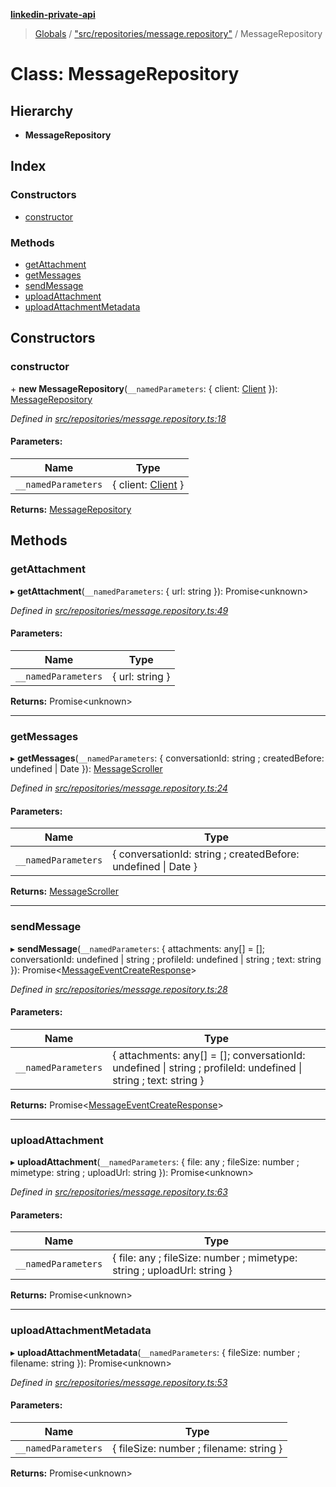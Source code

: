 **[linkedin-private-api](../README.md)**

> [Globals](../globals.md) / ["src/repositories/message.repository"](../modules/_src_repositories_message_repository_.md) / MessageRepository

# Class: MessageRepository

## Hierarchy

* **MessageRepository**

## Index

### Constructors

* [constructor](_src_repositories_message_repository_.messagerepository.md#constructor)

### Methods

* [getAttachment](_src_repositories_message_repository_.messagerepository.md#getattachment)
* [getMessages](_src_repositories_message_repository_.messagerepository.md#getmessages)
* [sendMessage](_src_repositories_message_repository_.messagerepository.md#sendmessage)
* [uploadAttachment](_src_repositories_message_repository_.messagerepository.md#uploadattachment)
* [uploadAttachmentMetadata](_src_repositories_message_repository_.messagerepository.md#uploadattachmentmetadata)

## Constructors

### constructor

\+ **new MessageRepository**(`__namedParameters`: { client: [Client](_src_core_client_.client.md)  }): [MessageRepository](_src_repositories_message_repository_.messagerepository.md)

*Defined in [src/repositories/message.repository.ts:18](https://github.com/cosiall/linkedin-private-api/blob/e4e3ce2/src/repositories/message.repository.ts#L18)*

#### Parameters:

Name | Type |
------ | ------ |
`__namedParameters` | { client: [Client](_src_core_client_.client.md)  } |

**Returns:** [MessageRepository](_src_repositories_message_repository_.messagerepository.md)

## Methods

### getAttachment

▸ **getAttachment**(`__namedParameters`: { url: string  }): Promise<unknown\>

*Defined in [src/repositories/message.repository.ts:49](https://github.com/cosiall/linkedin-private-api/blob/e4e3ce2/src/repositories/message.repository.ts#L49)*

#### Parameters:

Name | Type |
------ | ------ |
`__namedParameters` | { url: string  } |

**Returns:** Promise<unknown\>

___

### getMessages

▸ **getMessages**(`__namedParameters`: { conversationId: string ; createdBefore: undefined \| Date  }): [MessageScroller](_src_scrollers_message_scroller_.messagescroller.md)

*Defined in [src/repositories/message.repository.ts:24](https://github.com/cosiall/linkedin-private-api/blob/e4e3ce2/src/repositories/message.repository.ts#L24)*

#### Parameters:

Name | Type |
------ | ------ |
`__namedParameters` | { conversationId: string ; createdBefore: undefined \| Date  } |

**Returns:** [MessageScroller](_src_scrollers_message_scroller_.messagescroller.md)

___

### sendMessage

▸ **sendMessage**(`__namedParameters`: { attachments: any[] = []; conversationId: undefined \| string ; profileId: undefined \| string ; text: string  }): Promise<[MessageEventCreateResponse](../interfaces/_src_entities_message_create_response_entity_.messageeventcreateresponse.md)\>

*Defined in [src/repositories/message.repository.ts:28](https://github.com/cosiall/linkedin-private-api/blob/e4e3ce2/src/repositories/message.repository.ts#L28)*

#### Parameters:

Name | Type |
------ | ------ |
`__namedParameters` | { attachments: any[] = []; conversationId: undefined \| string ; profileId: undefined \| string ; text: string  } |

**Returns:** Promise<[MessageEventCreateResponse](../interfaces/_src_entities_message_create_response_entity_.messageeventcreateresponse.md)\>

___

### uploadAttachment

▸ **uploadAttachment**(`__namedParameters`: { file: any ; fileSize: number ; mimetype: string ; uploadUrl: string  }): Promise<unknown\>

*Defined in [src/repositories/message.repository.ts:63](https://github.com/cosiall/linkedin-private-api/blob/e4e3ce2/src/repositories/message.repository.ts#L63)*

#### Parameters:

Name | Type |
------ | ------ |
`__namedParameters` | { file: any ; fileSize: number ; mimetype: string ; uploadUrl: string  } |

**Returns:** Promise<unknown\>

___

### uploadAttachmentMetadata

▸ **uploadAttachmentMetadata**(`__namedParameters`: { fileSize: number ; filename: string  }): Promise<unknown\>

*Defined in [src/repositories/message.repository.ts:53](https://github.com/cosiall/linkedin-private-api/blob/e4e3ce2/src/repositories/message.repository.ts#L53)*

#### Parameters:

Name | Type |
------ | ------ |
`__namedParameters` | { fileSize: number ; filename: string  } |

**Returns:** Promise<unknown\>
